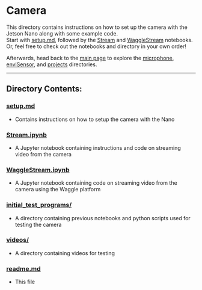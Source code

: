# Camera

This directory contains instructions on how to set up the camera with the Jetson Nano along with some example code.   
Start with [setup.md](https://github.com/ddiLab/SageEdu/blob/main/camera/setup.md), followed by the [Stream](https://github.com/ddiLab/SageEdu/blob/main/camera/Stream.ipynb) and [WaggleStream](https://github.com/ddiLab/SageEdu/blob/main/camera/WaggleStream.ipynb) notebooks. Or, feel free to check out the notebooks and directory in your own order!   
    
Afterwards, head back to the [main page](https://github.com/ddiLab/SageEdu) to explore the [microphone](https://github.com/ddiLab/SageEdu/tree/main/microphone), [enviSensor](https://github.com/ddiLab/SageEdu/tree/main/enviSensor), and [projects](https://github.com/ddiLab/SageEdu/tree/main/projects) directories.

---
## Directory Contents:

### [setup.md](https://github.com/ddiLab/SageEdu/blob/main/camera/setup.md)

* Contains instructions on how to setup the camera with the Nano

### [Stream.ipynb](https://github.com/ddiLab/SageEdu/blob/main/camera/Stream.ipynb)

* A Jupyter notebook containing instructions and code on streaming video from the camera

### [WaggleStream.ipynb](https://github.com/ddiLab/SageEdu/blob/main/camera/WaggleStream.ipynb)

* A Jupyter notebook containing code on streaming video from the camera using the Waggle platform

### [initial_test_programs/](https://github.com/ddiLab/SageEdu/tree/main/camera/initial_test_programs)

* A directory containing previous notebooks and python scripts used for testing the camera

### [videos/](https://github.com/ddiLab/SageEdu/tree/main/camera/videos)

* A directory containing videos for testing

### [readme.md](https://github.com/ddiLab/SageEdu/blob/main/camera/readme.md)

* This file
